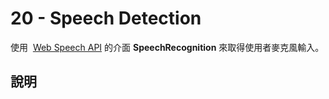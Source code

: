 # 20 - Speech Detection

使用  [Web Speech API](https://developer.mozilla.org/en-US/docs/Web/API/Web_Speech_API) 的介面 **SpeechRecognition** 來取得使用者麥克風輸入。

## 說明

